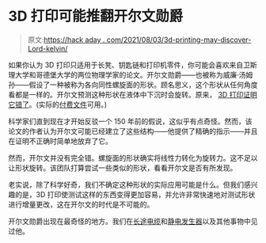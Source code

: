 # 3D 打印可能推翻开尔文勋爵

> 原文:[https://hack aday . com/2021/08/03/3d-printing-may-discover-Lord-kelvin/](https://hackaday.com/2021/08/03/3d-printing-may-disprove-lord-kelvin/)

如果你认为 3D 打印只适用于长凳、钥匙链和打印机零件，你可能会喜欢来自卫斯理大学和哥德堡大学的两位物理学家的论文。开尔文勋爵——也被称为威廉·汤姆孙——假设了一种被称为各向同性螺旋面的形状。顾名思义，这个形状从任何角度看都是一样的。开尔文预测这种形状在液体中下沉时会旋转。原来， [3D 打印证明它错了](https://journals.aps.org/prfluids/abstract/10.1103/PhysRevFluids.6.074302)。(实际的[付费文件](https://journals.aps.org/prfluids/abstract/10.1103/PhysRevFluids.6.074302)可用。)

科学家们直到现在才开始反驳一个 150 年前的假说，这似乎有点奇怪。然而，该论文的作者认为开尔文可能已经建立了这些结构——他提供了精确的指示——并且在证明不正确时简单地放弃了它。

然而，开尔文并没有完全错。螺旋面的形状确实将线性力转化为旋转力。这不足以让形状旋转。该团队打算尝试一些类似的形状，看看开尔文是否有所发现。

老实说，除了科学好奇，我们不确定这种形状的实际应用可能是什么。但我们感兴趣的是，3D 打印使测试这样的东西变得更加容易，并允许非常快速地对测试形状进行增量更改，这在开尔文的时代是不可能的。

开尔文勋爵出现在最奇怪的地方。我们在[长途电缆](https://hackaday.com/2020/06/19/loading-coils-the-heaviside-condition-and-pupin-coils/)和[静电发生器](https://hackaday.com/2021/07/22/lord-kelvins-contraption-turns-drips-into-sparks/)以及其他事物中见过他。